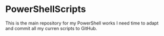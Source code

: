# PowerShellScripts
This is the main repository for my PowerShell works
I need time to adapt and commit all my curren scripts to GitHub.
